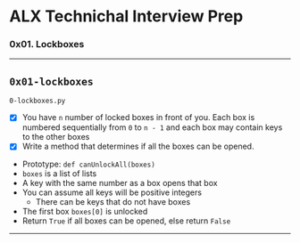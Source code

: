 # ALX Technichal Interview Prep
### 0x01. Lockboxes
---
`0x01-lockboxes`
---
`0-lockboxes.py`
+ [x] You have `n` number of locked boxes in front of you. Each box is numbered sequentially from `0` to `n - 1` and each box may contain keys to the other boxes
+ [x] Write a method that determines if all the boxes can be opened.
* Prototype: `def canUnlockAll(boxes)`
* `boxes` is a list of lists
* A key with the same number as a box opens that box
* You can assume all keys will be positive integers
  * There can be keys that do not have boxes
* The first box `boxes[0]` is unlocked
* Return `True` if all boxes can be opened, else return `False`
---
